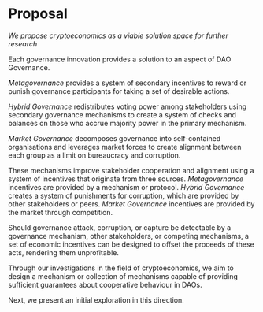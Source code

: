 # Proposal

*We propose cryptoeconomics as a viable solution space for further research*

Each governance innovation provides a solution to an aspect of DAO Governance. 

*Metagovernance* provides a system of secondary incentives to reward or punish governance participants for taking a set of desirable actions.

*Hybrid Governance* redistributes voting power among stakeholders using secondary governance mechanisms to create a system of checks and balances on those who accrue majority power in the primary mechanism.

*Market Governance* decomposes governance into self-contained organisations and leverages market forces to create alignment between each group as a limit on bureaucracy and corruption.

These mechanisms improve stakeholder cooperation and alignment using a system of incentives that originate from three sources. *Metagovernance* incentives are provided by a mechanism or protocol. *Hybrid Governance* creates a system of punishments for corruption, which are provided by other stakeholders or peers. *Market Governance* incentives are provided by the market through competition.

Should governance attack, corruption, or capture be detectable by a governance mechanism, other stakeholders, or competing mechanisms, a set of economic incentives can be designed to offset the proceeds of these acts, rendering them unprofitable.

Through our investigations in the field of cryptoeconomics, we aim to design a mechanism or collection of mechanisms capable of providing sufficient guarantees about cooperative behaviour in DAOs.

Next, we present an initial exploration in this direction.